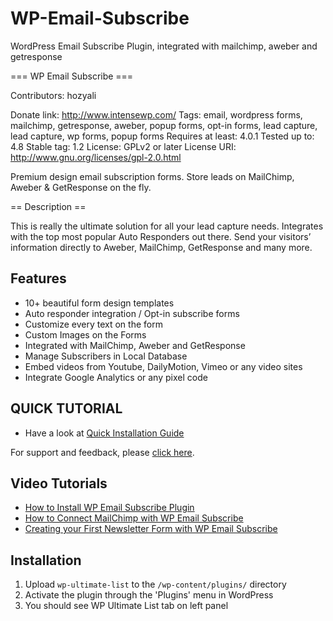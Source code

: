 # WP-Email-Subscribe
WordPress Email Subscribe Plugin, integrated with mailchimp, aweber and getresponse

=== WP Email Subscribe ===

Contributors: hozyali

Donate link: http://www.intensewp.com/
Tags: email, wordpress forms, mailchimp, getresponse, aweber, popup forms, opt-in forms, lead capture, lead capture, wp forms, popup forms
Requires at least: 4.0.1
Tested up to: 4.8
Stable tag: 1.2
License: GPLv2 or later
License URI: http://www.gnu.org/licenses/gpl-2.0.html

Premium design email subscription forms. Store leads on MailChimp, Aweber & GetResponse on the fly.

== Description ==

This is really the ultimate solution for all your lead capture needs. Integrates with the top most popular Auto Responders out there. Send your visitors’ information directly to Aweber, MailChimp, GetResponse and many more. 

Features
------------

* 10+ beautiful form design templates
* Auto responder integration / Opt-in subscribe forms
* Customize every text on the form
* Custom Images on the Forms
* Integrated with MailChimp, Aweber and GetResponse
* Manage Subscribers in Local Database
* Embed videos from Youtube, DailyMotion, Vimeo or any video sites
* Integrate Google Analytics or any pixel code


QUICK TUTORIAL
------------------------------

* Have a look at [Quick Installation Guide](http://www.intensewp.com/kb/wp-email-subscribe/wp-email-subscribe-free-quick-installation-guide/ "quick installation guide")

For support and feedback, please [click here](http://www.intensewp.com/wp-email-subscribe/ "wp email subscribe plugin").

Video Tutorials
------------------------------

* [How to Install WP Email Subscribe Plugin](https://youtu.be/1q4p619uhNA "How to Install WP Email Subscribe Plugin for WordPress")
* [How to Connect MailChimp with WP Email Subscribe](https://youtu.be/rqiCs-aLc1Y "How to Connect MailChimp with WP Email Subscribe")
* [Creating your First Newsletter Form with WP Email Subscribe](https://youtu.be/vsMd47DZ89k "Creating your First Newsletter Form with WP Email Subscribe")

Installation
------------------------------
1. Upload `wp-ultimate-list` to the `/wp-content/plugins/` directory
2. Activate the plugin through the 'Plugins' menu in WordPress
3. You should see WP Ultimate List tab on left panel


